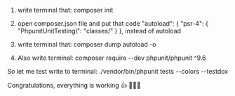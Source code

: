 1. write terminal that: composer init
   
2. open composer.json file and put that code
                                             "autoload": {
                                                  "psr-4": {
                                                      "PhpunitUnitTesting\\": "classes/"
                                                  }
                                              },
   instead of autoload
   
3. write terminal that: composer dump autoload -o
4. Also write terminal: composer require --dev phpunit/phpunit ^9.6

So let me test write to terminal: ./vendor/bin/phpunit tests --colors --testdox

Congratulations, everything is working 👍 🎉🎉🎉
